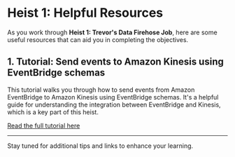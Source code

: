 # Heist 1: Helpful Resources

As you work through **Heist 1: Trevor's Data Firehose Job**, here are some useful resources that can aid you in completing the objectives.

## 1. Tutorial: Send events to Amazon Kinesis using EventBridge schemas
This tutorial walks you through how to send events from Amazon EventBridge to Amazon Kinesis using EventBridge schemas. It's a helpful guide for understanding the integration between EventBridge and Kinesis, which is a key part of this heist.

[Read the full tutorial here](https://docs.aws.amazon.com/eventbridge/latest/userguide/eb-relay-events-kinesis-stream.html)

---

Stay tuned for additional tips and links to enhance your learning.
